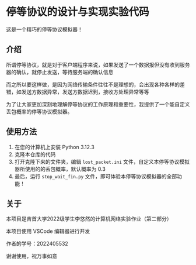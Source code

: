 # 停等协议的设计与实现实验代码

这是一个精巧的停等协议模拟器！

## 介绍

所谓停等协议，就是对于客户端程序来说，如果发送了一个数据报但没有收到服务器的确认，就停止发送，等待服务端的确认信息

而之所以要这样做，是因为网络传输条件往往不是理想的，会出现各种各样的差错，如发送方数据异常，发送方数据迟到，接收方处理异常等等

为了让大家更加深刻地理解停等协议的工作原理和重要性，我提供了一个能自定义丢包概率的停等协议模拟器。

## 使用方法

1. 在您的计算机上安装 Python 3.12.3
2. 克隆本仓库的代码
3. 打开克隆下来的文件夹，编辑 `lost_packet.ini` 文件，自定义本停等协议模拟器所使用的的丢包概率，默认概率为 0.3
4. 最后，运行 `stop_wait_fin.py` 文件，即可体验本停等协议模拟器的全部功能！

## 关于

本项目是吉首大学2022级学生李悠然的计算机网络实验作业（第二部分）

本项目使用 VSCode 编辑器进行开发

作者的学号：2022405532

谢谢使用，祝万事如意